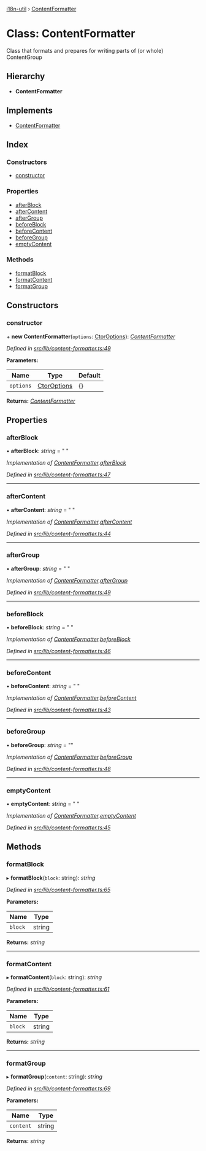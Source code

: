 [i18n-util](../README.md) › [ContentFormatter](contentformatter.md)

# Class: ContentFormatter

Class that formats and prepares for writing parts of (or whole) ContentGroup

## Hierarchy

* **ContentFormatter**

## Implements

* [ContentFormatter](../README.md#contentformatter)

## Index

### Constructors

* [constructor](contentformatter.md#constructor)

### Properties

* [afterBlock](contentformatter.md#afterblock)
* [afterContent](contentformatter.md#aftercontent)
* [afterGroup](contentformatter.md#aftergroup)
* [beforeBlock](contentformatter.md#beforeblock)
* [beforeContent](contentformatter.md#beforecontent)
* [beforeGroup](contentformatter.md#beforegroup)
* [emptyContent](contentformatter.md#emptycontent)

### Methods

* [formatBlock](contentformatter.md#formatblock)
* [formatContent](contentformatter.md#formatcontent)
* [formatGroup](contentformatter.md#formatgroup)

## Constructors

###  constructor

\+ **new ContentFormatter**(`options`: [CtorOptions](../README.md#ctoroptions)): *[ContentFormatter](contentformatter.md)*

*Defined in [src/lib/content-formatter.ts:49](https://github.com/JuroOravec/i18n-util/blob/c9cd5a0/src/lib/content-formatter.ts#L49)*

**Parameters:**

Name | Type | Default |
------ | ------ | ------ |
`options` | [CtorOptions](../README.md#ctoroptions) | {} |

**Returns:** *[ContentFormatter](contentformatter.md)*

## Properties

###  afterBlock

• **afterBlock**: *string* = "
"

*Implementation of [ContentFormatter](../README.md#contentformatter).[afterBlock](../README.md#afterblock)*

*Defined in [src/lib/content-formatter.ts:47](https://github.com/JuroOravec/i18n-util/blob/c9cd5a0/src/lib/content-formatter.ts#L47)*

___

###  afterContent

• **afterContent**: *string* = "
"

*Implementation of [ContentFormatter](../README.md#contentformatter).[afterContent](../README.md#aftercontent)*

*Defined in [src/lib/content-formatter.ts:44](https://github.com/JuroOravec/i18n-util/blob/c9cd5a0/src/lib/content-formatter.ts#L44)*

___

###  afterGroup

• **afterGroup**: *string* = "
"

*Implementation of [ContentFormatter](../README.md#contentformatter).[afterGroup](../README.md#aftergroup)*

*Defined in [src/lib/content-formatter.ts:49](https://github.com/JuroOravec/i18n-util/blob/c9cd5a0/src/lib/content-formatter.ts#L49)*

___

###  beforeBlock

• **beforeBlock**: *string* = "
"

*Implementation of [ContentFormatter](../README.md#contentformatter).[beforeBlock](../README.md#beforeblock)*

*Defined in [src/lib/content-formatter.ts:46](https://github.com/JuroOravec/i18n-util/blob/c9cd5a0/src/lib/content-formatter.ts#L46)*

___

###  beforeContent

• **beforeContent**: *string* = "
"

*Implementation of [ContentFormatter](../README.md#contentformatter).[beforeContent](../README.md#beforecontent)*

*Defined in [src/lib/content-formatter.ts:43](https://github.com/JuroOravec/i18n-util/blob/c9cd5a0/src/lib/content-formatter.ts#L43)*

___

###  beforeGroup

• **beforeGroup**: *string* = ""

*Implementation of [ContentFormatter](../README.md#contentformatter).[beforeGroup](../README.md#beforegroup)*

*Defined in [src/lib/content-formatter.ts:48](https://github.com/JuroOravec/i18n-util/blob/c9cd5a0/src/lib/content-formatter.ts#L48)*

___

###  emptyContent

• **emptyContent**: *string* = "
"

*Implementation of [ContentFormatter](../README.md#contentformatter).[emptyContent](../README.md#emptycontent)*

*Defined in [src/lib/content-formatter.ts:45](https://github.com/JuroOravec/i18n-util/blob/c9cd5a0/src/lib/content-formatter.ts#L45)*

## Methods

###  formatBlock

▸ **formatBlock**(`block`: string): *string*

*Defined in [src/lib/content-formatter.ts:65](https://github.com/JuroOravec/i18n-util/blob/c9cd5a0/src/lib/content-formatter.ts#L65)*

**Parameters:**

Name | Type |
------ | ------ |
`block` | string |

**Returns:** *string*

___

###  formatContent

▸ **formatContent**(`block`: string): *string*

*Defined in [src/lib/content-formatter.ts:61](https://github.com/JuroOravec/i18n-util/blob/c9cd5a0/src/lib/content-formatter.ts#L61)*

**Parameters:**

Name | Type |
------ | ------ |
`block` | string |

**Returns:** *string*

___

###  formatGroup

▸ **formatGroup**(`content`: string): *string*

*Defined in [src/lib/content-formatter.ts:69](https://github.com/JuroOravec/i18n-util/blob/c9cd5a0/src/lib/content-formatter.ts#L69)*

**Parameters:**

Name | Type |
------ | ------ |
`content` | string |

**Returns:** *string*
